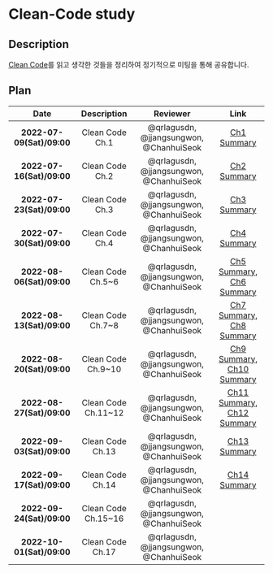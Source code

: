 # **Clean-Code study**

## Description

[Clean Code](http://www.kyobobook.co.kr/product/detailViewKor.laf?mallGb=KOR&ejkGb=KOR&barcode=9788966260959)를 읽고 생각한 것들을 정리하여 정기적으로 미팅을 통해 공유합니다.

## Plan

|           Date            |     Description     |                Reviewer                 |                                                                                     Link                                                                                     |
| :-----------------------: | :-----------------: | :-------------------------------------: | :--------------------------------------------------------------------------------------------------------------------------------------------------------------------------: |
| **2022-07-09(Sat)/09:00** |   Clean Code Ch.1   | @qrlagusdn, @jjangsungwon, @ChanhuiSeok |                                             [Ch1 Summary](https://github.com/WhiteKow/cleancode-study/blob/main/summary/Ch1.md)                                              |
| **2022-07-16(Sat)/09:00** |   Clean Code Ch.2   | @qrlagusdn, @jjangsungwon, @ChanhuiSeok |                                             [Ch2 Summary](https://github.com/WhiteKow/cleancode-study/blob/main/summary/Ch2.md)                                              |
| **2022-07-23(Sat)/09:00** |   Clean Code Ch.3   | @qrlagusdn, @jjangsungwon, @ChanhuiSeok |                                             [Ch3 Summary](https://github.com/WhiteKow/cleancode-study/blob/main/summary/Ch3.md)                                              |
| **2022-07-30(Sat)/09:00** |   Clean Code Ch.4   | @qrlagusdn, @jjangsungwon, @ChanhuiSeok |                                             [Ch4 Summary](https://github.com/WhiteKow/cleancode-study/blob/main/summary/Ch4.md)                                              |
| **2022-08-06(Sat)/09:00** |  Clean Code Ch.5~6  | @qrlagusdn, @jjangsungwon, @ChanhuiSeok |   [Ch5 Summary](https://github.com/WhiteKow/cleancode-study/blob/main/summary/Ch5.md), [Ch6 Summary](https://github.com/WhiteKow/cleancode-study/blob/main/summary/Ch6.md)   |
| **2022-08-13(Sat)/09:00** |  Clean Code Ch.7~8  | @qrlagusdn, @jjangsungwon, @ChanhuiSeok |   [Ch7 Summary](https://github.com/WhiteKow/cleancode-study/blob/main/summary/Ch7.md), [Ch8 Summary](https://github.com/WhiteKow/cleancode-study/blob/main/summary/Ch8.md)   |
| **2022-08-20(Sat)/09:00** | Clean Code Ch.9~10  | @qrlagusdn, @jjangsungwon, @ChanhuiSeok |  [Ch9 Summary](https://github.com/WhiteKow/cleancode-study/blob/main/summary/Ch9.md), [Ch10 Summary](https://github.com/WhiteKow/cleancode-study/blob/main/summary/Ch10.md)  |
| **2022-08-27(Sat)/09:00** | Clean Code Ch.11~12 | @qrlagusdn, @jjangsungwon, @ChanhuiSeok | [Ch11 Summary](https://github.com/WhiteKow/cleancode-study/blob/main/summary/Ch11.md), [Ch12 Summary](https://github.com/WhiteKow/cleancode-study/blob/main/summary/Ch12.md) |
| **2022-09-03(Sat)/09:00** |  Clean Code Ch.13   | @qrlagusdn, @jjangsungwon, @ChanhuiSeok |                                            [Ch13 Summary](https://github.com/WhiteKow/cleancode-study/blob/main/summary/Ch13.md)                                             |
| **2022-09-17(Sat)/09:00** |  Clean Code Ch.14   | @qrlagusdn, @jjangsungwon, @ChanhuiSeok |                                            [Ch14 Summary](https://github.com/WhiteKow/cleancode-study/blob/main/summary/Ch14.md)                                             |
| **2022-09-24(Sat)/09:00** | Clean Code Ch.15~16 | @qrlagusdn, @jjangsungwon, @ChanhuiSeok |                                                                                                                                                                              |
| **2022-10-01(Sat)/09:00** |  Clean Code Ch.17   | @qrlagusdn, @jjangsungwon, @ChanhuiSeok |                                                                                                                                                                              |
